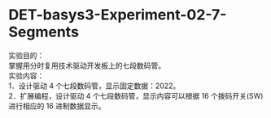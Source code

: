 # DET-basys3-Experiment-02-7-Segments
实验目的：                 
掌握用分时复用技术驱动开发板上的七段数码管。             
实验内容：                
1．设计驱动 4 个七段数码管，显示固定数据：2022。               
2．扩展编程，设计驱动 4 个七段数码管，显示内容可以根据 16 个拨码开关(SW)进行相应的 16 进制数据显示。                  
